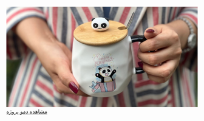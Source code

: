 ![پیش‌نمایش وبسایت](img/بک-گراند-ماگ-لاکچری.jpg)
[مشاهده دمو پروژه](https://github.com/SaraGolMohammadi/mag.git)
